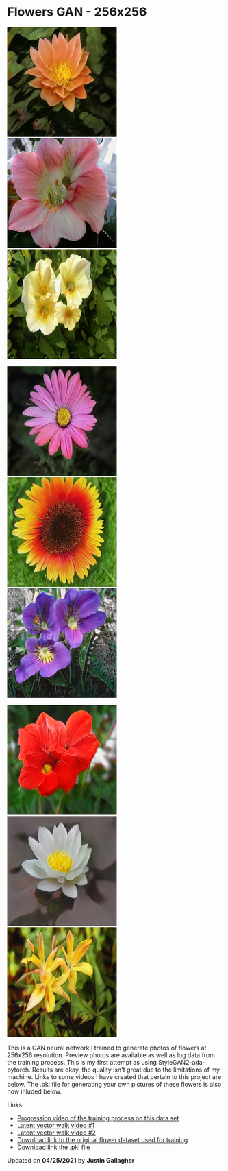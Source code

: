 # Flowers GAN - 256x256
 ![Test](https://github.com/ThisJustin-code/pretrained-gan-flowers-256/blob/master/preview/46589.png?raw=true)
 ![Test](https://github.com/ThisJustin-code/pretrained-gan-flowers-256/blob/master/preview/47716.png?raw=true)
 ![Test](https://github.com/ThisJustin-code/pretrained-gan-flowers-256/blob/master/preview/602.png?raw=true)
 
 ![Test](https://github.com/ThisJustin-code/pretrained-gan-flowers-256/blob/master/preview/800068.png?raw=true)
 ![Test](https://github.com/ThisJustin-code/pretrained-gan-flowers-256/blob/master/preview/801122.png?raw=true)
 ![Test](https://github.com/ThisJustin-code/pretrained-gan-flowers-256/blob/master/preview/801170.png?raw=true)
 
 ![Test](https://github.com/ThisJustin-code/pretrained-gan-flowers-256/blob/master/preview/801391.png?raw=true)
 ![Test](https://github.com/ThisJustin-code/pretrained-gan-flowers-256/blob/master/preview/801410.png?raw=true)
 ![Test](https://github.com/ThisJustin-code/pretrained-gan-flowers-256/blob/master/preview/801418.png?raw=true)

This is a GAN neural network I trained to generate photos of flowers at 256x256 resolution. Preview photos are available as well as log data from the training process. This is my first attempt as using StyleGAN2-ada-pytorch. Results are okay, the quality isn't great due to the limitations of my machine. Links to some videos I have created that pertain to this project are below. The .pkl file for generating your own pictures of these flowers is also now inluded below.

Links:

* [Progression video of the training process on this data set](https://youtu.be/a3q1ha45CkA)
* [Latent vector walk video #1](https://youtu.be/6bVgUGopSB4s)
* [Latent vector walk video #2](https://youtu.be/MUeTSqjseI8)
* [Download link to the original flower dataset used for training](https://www.robots.ox.ac.uk/~vgg/data/flowers/102/102flowers.tgz)
* [Download link the .pkl file](https://github.com/ThisJustin-code/pretrained-gan-flowers-256/releases/download/v1.0/flowers-256-trained.pkl)

Updated on **04/25/2021** by **Justin Gallagher**
